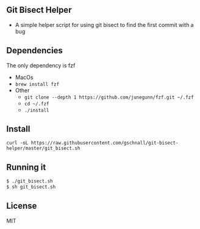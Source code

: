 ##  Git Bisect Helper
- A simple helper script for using git bisect to find the first commit with a bug

## Dependencies

The only dependency is fzf 

- MacOs
 - `brew install fzf`
- Other
  - `git clone --depth 1 https://github.com/junegunn/fzf.git ~/.fzf`
  - `cd ~/.fzf`
  - `./install`

## Install

```
curl -oL https://raw.githubusercontent.com/gschnall/git-bisect-helper/master/git_bisect.sh
```

## Running it

```bash
$ ./git_bisect.sh 
$ sh git_bisect.sh
```

## License

MIT
